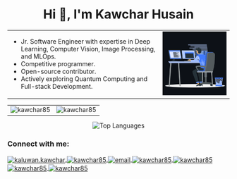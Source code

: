 <h1 align="center">Hi 👋, I'm Kawchar Husain</h1>

<div align="center">
  <table style="border-collapse: collapse; border: none;">
    <tr>
      <td style="border: none;">
        <ul align="left">
          <li>Jr. Software Engineer with expertise in Deep Learning, Computer Vision, Image Processing, and MLOps.</li>
          <li>Competitive programmer.</li>
          <li>Open-source contributor.</li>
          <li>Actively exploring Quantum Computing and Full-stack Development.</li>
        </ul>
      </td>
      <td style="border: none;">
        <img src="coding.gif" alt="Coding" width="400" />
      </td>
    </tr>
  </table>
</div>

<!-- p align="center">
  <img align="left" src="https://github-stats-one-phi.vercel.app/api?username=kawchar85&show_icons=true&hide_border=true&theme=tokyonight" alt="kawchar85" />
  <img align="right" src="https://github-readme-streak-stats.herokuapp.com/?user=kawchar85&hide_border=true&theme=tokyonight" alt="kawchar85" />
</p -->
<table align="center">
  <tr>
    <td align="center">
      <img src="https://github-stats-one-phi.vercel.app/api?username=kawchar85&show_icons=true&hide_border=true&theme=tokyonight&rank_icon=percentile" alt="kawchar85" />
    </td>
    <td align="center">
      <img src="https://github-readme-streak-stats-zeta-ochre.vercel.app/?user=kawchar85&hide_border=true&theme=tokyonight" alt="kawchar85" />
    </td>
  </tr>
</table>


<p align="center">
  <img src="https://github-stats-one-phi.vercel.app/api/top-langs/?username=kawchar85&layout=compact&hide_border=true&theme=tokyonight&bg_color=00000000&langs_count=20&hide=css,tex" alt="Top Languages"/>
</p>

<h3 align="left">Connect with me:</h3>
<p align="left">
  <a href="https://fb.com/kaluwan.kawchar" target="blank">
    <img align="center" src="https://raw.githubusercontent.com/rahuldkjain/github-profile-readme-generator/master/src/images/icons/Social/facebook.svg" alt="kaluwan.kawchar" height="30" width="40" />
  </a>
  <a href="https://linkedin.com/in/kawchar85" target="blank">
    <img align="center" src="https://raw.githubusercontent.com/rahuldkjain/github-profile-readme-generator/master/src/images/icons/Social/linked-in-alt.svg" alt="kawchar85" height="30" width="40" />
  </a>
  <a href="mailto:kawcharhusain@gmail.com" target="blank">
<!--     <img align="center" src="https://cdn.jsdelivr.net/npm/simple-icons@3.0.1/icons/gmail.svg" alt="gmail" height="30" width="40" /> -->
    <img align="center" height="30" width="40" src="https://img.icons8.com/color/96/000000/gmail.png" alt="email"/>
  </a>
  <a href="https://kaggle.com/kawchar85" target="blank">
    <img align="center" src="https://raw.githubusercontent.com/rahuldkjain/github-profile-readme-generator/master/src/images/icons/Social/kaggle.svg" alt="kawchar85" height="30" width="40" />
  </a>
  <a href="https://codeforces.com/profile/kawchar85" target="blank">
    <img align="center" src="https://raw.githubusercontent.com/rahuldkjain/github-profile-readme-generator/master/src/images/icons/Social/codeforces.svg" alt="kawchar85" height="30" width="40" />
  </a>
  <a href="https://www.codechef.com/users/kawchar85" target="blank">
    <img align="center" src="https://cdn.jsdelivr.net/npm/simple-icons@3.1.0/icons/codechef.svg" alt="kawchar85" height="30" width="40" />
  </a>
  <a href="https://www.leetcode.com/kawchar85" target="blank">
    <img align="center" src="https://raw.githubusercontent.com/rahuldkjain/github-profile-readme-generator/master/src/images/icons/Social/leet-code.svg" alt="kawchar85" height="30" width="40" />
  </a>
</p>
